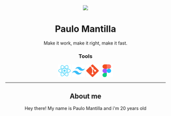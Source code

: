 
<div align="center">
  <img src="https://media.giphy.com/media/v1.Y2lkPTc5MGI3NjExZTl5aDN1YjY4c2NzMTR5MzBzc2YxbHY0OHNoeGgzNDAya2dsZHlkNCZlcD12MV9pbnRlcm5hbF9naWZfYnlfaWQmY3Q9Zw/2IudUHdI075HL02Pkk/giphy.gif" width=240>
  <h1>Paulo Mantilla</h1>
  <p>Make it work, make it right, make it fast.</p>

  <h3>Tools</h3>
  <img src="https://github.com/devicons/devicon/blob/master/icons/react/react-original.svg" width=40 height=40>
  <img src="https://github.com/devicons/devicon/blob/master/icons/tailwindcss/tailwindcss-original.svg" width=40 height=40>
  <img src="https://github.com/devicons/devicon/blob/master/icons/git/git-original.svg" width=40 height=40>
  <img src="https://github.com/devicons/devicon/blob/master/icons/figma/figma-original.svg" width=40 height=40>
</div>

---

<div align="center">
  <h2>About me</h2>
  <p>Hey there! My name is Paulo Mantilla and i'm 20 years old</p>
</div>

<!--
**paulomantilla04/paulomantilla04** is a ✨ _special_ ✨ repository because its `README.md` (this file) appears on your GitHub profile.

Here are some ideas to get you started:

- 🔭 I’m currently working on ...
- 🌱 I’m currently learning ...
- 👯 I’m looking to collaborate on ...
- 🤔 I’m looking for help with ...
- 💬 Ask me about ...
- 📫 How to reach me: ...
- 😄 Pronouns: ...
- ⚡ Fun fact: ...
-->
